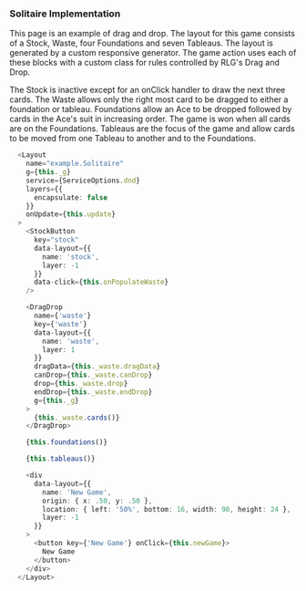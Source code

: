 ### Solitaire Implementation

This page is an example of drag and drop. The layout for this game consists of a Stock, Waste, four Foundations and seven Tableaus. The layout is generated by a custom responsive generator. The game action uses each of these blocks with a custom class for rules controlled by RLG's Drag and Drop.

The Stock is inactive except for an onClick handler to draw the next three cards. The Waste allows only the right most card to be dragged to either a foundation or tableau. Foundations allow an Ace to be dropped followed by cards in the Ace's suit in increasing order. The game is won when all cards are on the Foundations. Tableaus are the focus of the game and allow cards to be moved from one Tableau to another and to the Foundations.

```ts
  <Layout
    name="example.Solitaire"
    g={this._g}
    service={ServiceOptions.dnd}
    layers={{
      encapsulate: false
    }}
    onUpdate={this.update}
  >
    <StockButton
      key="stock"
      data-layout={{
        name: 'stock',
        layer: -1
      }}
      data-click={this.onPopulateWaste}
    />

    <DragDrop
      name={'waste'}
      key={'waste'}
      data-layout={{
        name: 'waste',
        layer: 1
      }}
      dragData={this._waste.dragData}
      canDrop={this._waste.canDrop}
      drop={this._waste.drop}
      endDrop={this._waste.endDrop}
      g={this._g}
    >
      {this._waste.cards()}
    </DragDrop>

    {this.foundations()}

    {this.tableaus()}

    <div
      data-layout={{
        name: 'New Game',
        origin: { x: .50, y: .50 },
        location: { left: '50%', bottom: 16, width: 90, height: 24 },
        layer: -1
      }}
    >
      <button key={'New Game'} onClick={this.newGame}>
        New Game
      </button>
    </div>
  </Layout>
  ```